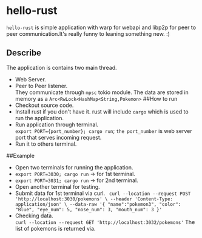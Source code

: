 # hello-rust
`hello-rust` is simple application with warp for webapi and libp2p for peer to peer communication.It's really funny to leaning something new. :)   
## Describe
The application is contains two main thread. 
- Web Server.
- Peer to Peer listener.  
They communicate through `mpsc` tokio module.
The data are stored in memory as a `Arc<RwLock<HashMap<String,Pokemon>`
##How to run
- Checkout source code.
- Install rust if you don't have it. rust will include `cargo` which is used to run the application.
- Run application through terminal.  
 `export PORT={port_number}; cargo run`; `the port_number` is web server port that serves incoming request.
- Run it to others terminal.  
 
##Example
- Open two terminals for running the application.
- `export PORT=3030; cargo run` -> for 1st terminal.  
- `export PORT=3031; cargo run` -> for 2nd terminal.
- Open another terminal for testing.
- Submit data for 1st terminal via curl. ` 
curl --location --request POST 'http://localhost:3030/pokemons' \
--header 'Content-Type: application/json' \
--data-raw '{
  "name":"pokemon3",
  "color": "Blue",
  "eye_num": 5,
  "nose_num": 3,
  "mouth_num": 3
}'
`   
- Checking data.  
`curl --location --request GET 'http://localhost:3032/pokemons'` 
The list of pokemons is returned via.